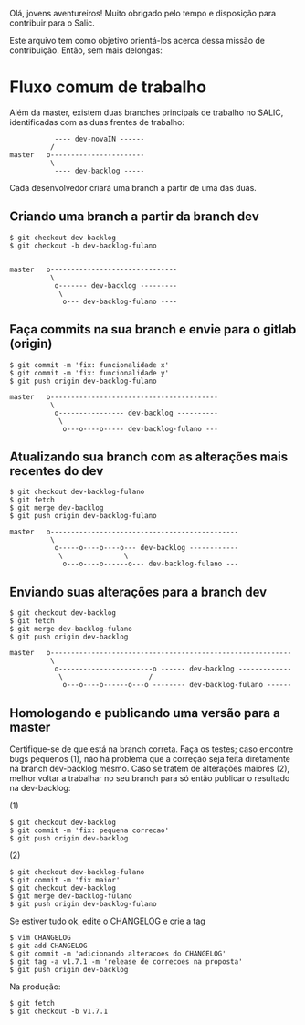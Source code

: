Olá, jovens aventureiros! Muito obrigado pelo tempo e disposição para contribuir para o Salic.

Este arquivo tem como objetivo orientá-los acerca dessa missão de contribuição. Então, sem mais delongas:

# Fluxo comum de trabalho

Além da master, existem duas branches principais de trabalho no SALIC, identificadas com as duas frentes de trabalho:

               ---- dev-novaIN ------
              /
    master   o-----------------------
              \
               ---- dev-backlog -----

Cada desenvolvedor criará uma branch a partir de uma das duas.

## Criando uma branch a partir da branch dev

    $ git checkout dev-backlog
    $ git checkout -b dev-backlog-fulano


    master   o-------------------------------
              \
               o------- dev-backlog ---------
                \
                 o--- dev-backlog-fulano ----

## Faça commits na sua branch e envie para o gitlab (origin)
    $ git commit -m 'fix: funcionalidade x'
    $ git commit -m 'fix: funcionalidade y'
    $ git push origin dev-backlog-fulano

    master   o-----------------------------------------
              \
               o---------------- dev-backlog ----------
                \
                 o---o----o----- dev-backlog-fulano ---

## Atualizando sua branch com as alterações mais recentes do dev

    $ git checkout dev-backlog-fulano
    $ git fetch
    $ git merge dev-backlog
    $ git push origin dev-backlog-fulano

    master   o----------------------------------------------
              \
               o-----o----o----o--- dev-backlog ------------
                \               \
                 o---o----o------o--- dev-backlog-fulano ---

## Enviando suas alterações para a branch dev

    $ git checkout dev-backlog
    $ git fetch
    $ git merge dev-backlog-fulano
    $ git push origin dev-backlog

    master   o-----------------------------------------------------------
              \
               o-----------------------o ------ dev-backlog -------------
                \                     /
                 o---o----o------o---o -------- dev-backlog-fulano ------


## Homologando e publicando uma versão para a master

Certifique-se de que está na branch correta. Faça os testes; caso encontre bugs pequenos (1), não há problema que a correção seja feita diretamente na branch dev-backlog mesmo. Caso se tratem de alterações maiores (2), melhor voltar a trabalhar no seu branch para só então publicar o resultado na dev-backlog:

(1)

    $ git checkout dev-backlog
    $ git commit -m 'fix: pequena correcao'
    $ git push origin dev-backlog

(2)

    $ git checkout dev-backlog-fulano
    $ git commit -m 'fix maior'
    $ git checkout dev-backlog
    $ git merge dev-backlog-fulano
    $ git push origin dev-backlog-fulano


Se estiver tudo ok, edite o CHANGELOG e crie a tag

    $ vim CHANGELOG
    $ git add CHANGELOG
    $ git commit -m 'adicionando alteracoes do CHANGELOG'
    $ git tag -a v1.7.1 -m 'release de correcoes na proposta'
    $ git push origin dev-backlog


Na produção:

    $ git fetch
    $ git checkout -b v1.7.1
